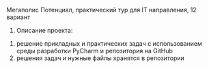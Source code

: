 Мегаполис Потенциал, практический тур для IT направления, 12 вариант
1) Описание проекта:
  1. решение прикладных и практических задач с использованием среды разработки PyCharm и репозитория на GitHub
  2. решения задач и нужные файлы хранятся в репозитории
     
